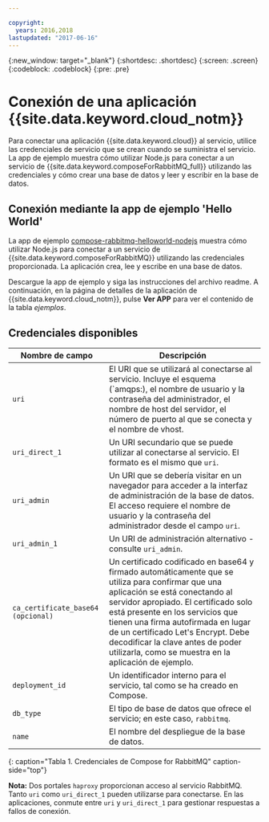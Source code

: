 ```yaml
---

copyright:
  years: 2016,2018
lastupdated: "2017-06-16"
---
```


{:new_window: target="_blank"}
{:shortdesc: .shortdesc}
{:screen: .screen}
{:codeblock: .codeblock}
{:pre: .pre}

# Conexión de una aplicación {{site.data.keyword.cloud_notm}}

Para conectar una aplicación {{site.data.keyword.cloud}} al servicio, utilice las credenciales de servicio que se crean cuando se suministra el servicio. La app de ejemplo muestra cómo utilizar Node.js para conectar a un servicio de {{site.data.keyword.composeForRabbitMQ_full}} utilizando las credenciales y cómo crear una base de datos y leer y escribir en la base de datos.

## Conexión mediante la app de ejemplo 'Hello World'

La app de ejemplo [compose-rabbitmq-helloworld-nodejs](https://github.com/IBM-Bluemix/compose-rabbitmq-helloworld-nodejs) muestra cómo utilizar Node.js para conectar a un servicio de {{site.data.keyword.composeForRabbitMQ}} utilizando las credenciales proporcionada. La aplicación crea, lee y escribe en una base de datos.

Descargue la app de ejemplo y siga las instrucciones del archivo readme. A continuación, en la página de detalles de la aplicación de {{site.data.keyword.cloud_notm}}, pulse **Ver APP** para ver el contenido de la tabla *ejemplos*.

## Credenciales disponibles

Nombre de campo|Descripción
----------|-----------
`uri`|El URI que se utilizará al conectarse al servicio. Incluye el esquema (`amqps:), el nombre de usuario y la contraseña del administrador, el nombre de host del servidor, el número de puerto al que se conecta y el nombre de vhost.
`uri_direct_1`|Un URI secundario que se puede utilizar al conectarse al servicio. El formato es el mismo que `uri`.
`uri_admin`|Un URI que se debería visitar en un navegador para acceder a la interfaz de administración de la base de datos. El acceso requiere el nombre de usuario y la contraseña del administrador desde el campo `uri`.
`uri_admin_1`|Un URI de administración alternativo - consulte `uri_admin`.
`ca_certificate_base64` `(opcional)`|Un certificado codificado en base64 y firmado automáticamente que se utiliza para confirmar que una aplicación se está conectando al servidor apropiado. El certificado solo está presente en los servicios que tienen una firma autofirmada en lugar de un certificado Let's Encrypt. Debe decodificar la clave antes de poder utilizarla, como se muestra en la aplicación de ejemplo.
`deployment_id`|Un identificador interno para el servicio, tal como se ha creado en Compose.
`db_type`|El tipo de base de datos que ofrece el servicio; en este caso, `rabbitmq`.
`name`|El nombre del despliegue de la base de datos.
{: caption="Tabla 1. Credenciales de Compose for RabbitMQ" caption-side="top"}

**Nota:** Dos portales `haproxy` proporcionan acceso al servicio RabbitMQ. Tanto `uri` como `uri_direct_1` pueden utilizarse para conectarse. En las aplicaciones, conmute entre `uri` y `uri_direct_1` para gestionar respuestas a fallos de conexión.
